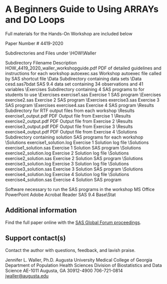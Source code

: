 # A Beginners Guide to Using ARRAYs and DO Loops                                                              

Full materials for the Hands-On Workshop are included below

Paper Number # 4419-2020

Subdirectories and Files under \HOW\Waller

Subdirectory    Filename                                Description
                HOW_4419_2020_waller_workshopguide.pdf  PDF of detailed guidelines and
                                                        instructions for each workshop
                autoexec.sas                            Workshop autoexec file called by
                                                        SAS shortcut file
\Data                                                   Subdirectory containing data sets
\Data           cesd.sas7bdat                           SAS 9.4 data set containing 34
                                                        observations and 41 variables
\Exercises                                              Subdirectory containing 4 SAS
                                                        programs to for students to use
\Exercises      exercise1.sas                           Exercise 1 SAS program
\Exercises      exercise2.sas                           Exercise 2 SAS program
\Exercises      exercise3.sas                           Exercise 3 SAS program
\Exercises      exercise4.sas                           Exercise 4 SAS program
\Results                                                Subdirectory for RTF output files
                                                        from each workshop
\Results        exercise1_output.pdf                    PDF Output file from Exercise 1
\Results        exercise2_output.pdf                    PDF Output file from Exercise 2
\Results        exercise3_output.pdf                    PDF Output file from Exercise 3
\Results        exercise4_output.pdf                    PDF Output file from Exercise 4
\Solutions                                              Subdirectory containing solution
                                                        SAS programs for each workshop
\Solutions      exercise1_solution.log                  Exercise 1 Solution log file
\Solutions      exercise1_solution.sas                  Exercise 1 Solution SAS program
\Solutions      exercise2_solution.log                  Exercise 2 Solution log file
\Solutions      exercise2_solution.sas                  Exercise 2 Solution SAS program
\Solutions      exercise3_solution.log                  Exercise 3 Solution log file
\Solutions      exercise3_solution.sas                  Exercise 3 Solution SAS program
\Solutions      exercise4_solution.log                  Exercise 4 Solution log file
\Solutions      exercise4_solution.sas                  Exercise 4 Solution SAS program


Software necessary to run the SAS programs in the workshop
        MS Office PowerPoint
        Adobe Acrobat Reader
        SAS 9.4 Base\Stat


## Additional information

Find the full paper online with the [SAS Global Forum proceedings](https://www.sas.com/en_us/events/sas-global-forum/program/proceedings.html).

## Support contact(s)

Contact the author with questions, feedback, and lavish praise.  
                                                                                                                                                                                                                                                                                                                                                                                                                                
Jennifer L. Waller, Ph.D.
Augusta University
Medical College of Georgia
Department of Population Health Sciences
Division of Biostatistics and Data Science
AE-1011
Augusta, GA 30912-4900
706-721-0814
jwaller@augusta.edu